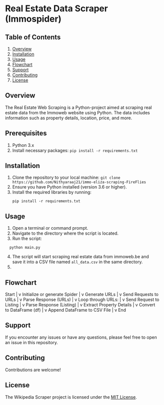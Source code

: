 # Real Estate Data Scraper (Immospider)

## Table of Contents
1. [Overview](#overview)
2. [Installation](#installation)
3. [Usage](#usage)
4. [Flowchart](#flowchart)
5. [Support](#support)
6. [Contributing](#Contributing)
7. [License](#license)

## Overview

The Real Estate Web Scraping is a Python-project aimed at scraping real estate data from the Immoweb website using Python. The data includes information such as property details, location, price, and more.

## Prerequisites

1. Python 3.x
2. Install necessary packages: `pip install -r requirements.txt`

## Installation

1. Clone the repository to your local machine: `git clone https://github.com/Nithyaraaj21/immo-eliza-scraping-FireFlies`
2. Ensure you have Python installed (version 3.6 or higher).
3. Install the required libraries by running:
    ```
    pip install -r requirements.txt
    ```

## Usage
1. Open a terminal or command prompt.
2. Navigate to the directory where the script is located.
3. Run the script:
 ```
   python main.py

 ```
4. The script will start scraping real estate data from immoweb.be and save it into a CSV file named `all_data.csv` in the same directory.
5. 
## Flowchart

Start
|
v
Initialize or generate Spider
|
v
Generate URLs
|
v
Send Requests to URLs
|
v
Parse Response (URLs)
|
v
Loop through URLs:
|
v
Send Request to Listing
|
v
Parse Response (Listing)
|
v
Extract Property Details
|
v
Convert to DataFrame (df)
|
v
Append DataFrame to CSV File
|
v
End


## Support
If you encounter any issues or have any questions, please feel free to open an issue in this repository.

## Contributing

Contributions are welcome!

## License

The Wikipedia Scraper project is licensed under the [MIT License](./LICENSE.md).
